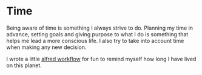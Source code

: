 # Time
Being aware of time is something I always strive to do. Planning my time in advance, setting goals and giving purpose to what I do is something that helps me lead a more conscious life. I also try to take into account time when making any new decision.

I wrote a little [alfred workflow](https://github.com/nikitavoloboev/alfred-time) for fun to remind myself how long I have lived on this planet.